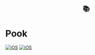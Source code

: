 
<h2 align="center">
📚 
</h2>

Pook
============

[![iOS](https://img.shields.io/badge/license-MIT-green.svg?style=flat)](https://github.com/chihpin/pook/blob/master/LICENSE)
[![iOS](https://img.shields.io/badge/iOS-8.0-blue.svg)]()



## 


##  


## 
